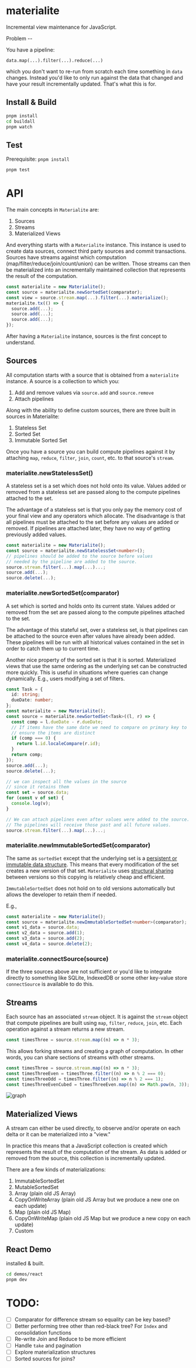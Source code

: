 # materialite

Incremental view maintenance for JavaScript.

Problem --

You have a pipeline:

```
data.map(...).filter(...).reduce(...)
```

which you don't want to re-run from scratch each time something in `data` changes. Instead you'd like to only run against the data that changed and have your result incrementally updated. That's what this is for.

## Install & Build

```sh
pnpm install
cd buildall
pnpm watch
```

## Test

Prerequisite: `pnpm install`

```sh
pnpm test
```

# API

The main concepts in `Materialite` are:

1. Sources
2. Streams
3. Materialized Views

And everything starts with a `Materialite` instance. This instance is used to create data sources, connect third party sources and commit transactions. Sources have streams against which computation (map/filter/reduce/join/count/union) can be written. Those streams can then be materialized into an incrementally maintained collection that represents the result of the computation.

```ts
const materialite = new Materialite();
const source = materialite.newSortedSet(comparator);
const view = source.stream.map(...).filter(...).materialize();
materialite.tx(() => {
  source.add(...);
  source.add(...);
  source.add(...);
});
```

After having a `Materialite` instance, sources is the first concept to understand.

## Sources

All computation starts with a source that is obtained from a `materialite` instance. A source is a collection to which you:

1. Add and remove values via `source.add` and `source.remove`
2. Attach pipelines

Along with the ability to define custom sources, there are three built in sources in Materialite:

1. Stateless Set
2. Sorted Set
3. Immutable Sorted Set

Once you have a source you can build compute pipelines against it by attaching `map`, `reduce`, `filter`, `join`, `count`, etc. to that source's `stream`.

### materialite.newStatelessSet<T>()

A stateless set is a set which does not hold onto its value. Values added or removed from a stateless set are passed along
to the compute pipelines attached to the set.

The advantage of a stateless set is that you only pay the memory cost of your final view and any operators which allocate. The disadvantage is that all pipelines must be attached to the set before any values are added or removed. If pipelines are attached later, they have no way of getting previously added values.

```ts
const materialite = new Materialite();
const source = materialite.newStatelessSet<number>();
// pipelines should be added to the source before values
// needed by the pipeline are added to the source.
source.stream.filter(...).map(...)...;
source.add(...);
source.delete(...);
```

### materialite.newSortedSet<T>(comparator)

A set which is sorted and holds onto its current state. Values added or removed from the set are passed along
to the compute pipelines attached to the set.

The advantage of this stateful set, over a stateless set, is that pipelines can be attached to the source even after values have already been added. These pipelines will be run with all historical values contained in the set in order to catch them up to current time.

Another nice property of the sorted set is that it is sorted. Materialized views that use the same ordering as the underlying set can be constructed more quickly. This is useful in situations where queries can change dynamically. E.g., users modifying a set of filters.

```ts
const Task = {
  id: string;
  dueDate: number;
};
const materialite = new Materialite();
const source = materialite.newSortedSet<Task>((l, r) => {
  const comp = l.dueDate - r.dueDate;
  // If items have the same date we need to compare on primary key to
  // ensure the items are distinct
  if (comp === 0) {
    return l.id.localeCompare(r.id);
  }
  return comp;
});
source.add(...);
source.delete(...);

// we can inspect all the values in the source
// since it retains them
const set = source.data;
for (const v of set) {
  console.log(v);
}

// We can attach pipelines even after values were added to the source.
// The pipelines will receive those past and all future values.
source.stream.filter(...).map(...)...;
```

### materialite.newImmutableSortedSet<T>(comparator)

The same as `sortedSet` except that the underlying set is a [persistent or immutable data structure](https://en.wikipedia.org/wiki/Persistent_data_structure). This means that every modification of the set creates a new version of that set. `Materialite` uses [structural sharing](https://en.wikipedia.org/wiki/Persistent_data_structure#Trees) between versions so this copying is relatively cheap and efficient. 

`ImmutableSortedSet` does not hold on to old versions automatically but allows the developer to retain them if needed.

E.g.,

```ts
const materialite = new Materialite();
const source = materialite.newImmutableSortedSet<number>(comparator);
const v1_data = source.data;
const v2_data = source.add(1);
const v3_data = source.add(2);
const v4_data = source.delete(2);
```

### materialite.connectSource<T>(source)

If the three sources above are not sufficient or you'd like to integrate directly to something like SQLite, IndexedDB or some other key-value store `connectSource` is available to do this.

## Streams

Each source has an associated `stream` object. It is against the `stream` object that compute pipelines are built using `map`, `filter`, `reduce`, `join`, etc. Each operation against a stream returns a new stream.

```ts
const timesThree = source.stream.map((n) => n * 3);
```

This allows forking streams and creating a graph of computation. 
In other words, you can share sections of streams with other streams.

```ts
const timesThree = source.stream.map((n) => n * 3);
const timesThreeEven = timesThree.filter((n) => n % 2 === 0);
const timesThreeOdd = timesThree.filter((n) => n % 2 === 1);
const timesThreeEvenCubed = timesThreeEven.map((n) => Math.pow(n, 3));
```

![graph](./packages/materialite/docs/graph.png)

## Materialized Views

A stream can either be used directly, to observe and/or operate on each delta or it can be materialized into a "view."

In practice this means that a JavaScript collection is created which represents the result of the computation of the stream. As data is added or removed from the source, this collection is incrementally updated.

There are a few kinds of materializations:

1. ImmutableSortedSet
2. MutableSortedSet
3. Array (plain old JS Array)
4. CopyOnWriteArray (plain old JS Array but we produce a new one on each update)
5. Map (plain old JS Map)
6. CopyOnWriteMap (plain old JS Map but we produce a new copy on each update)
7. Custom

## React Demo

installed & built.

```sh
cd demos/react
pnpm dev
```


# TODO:

- [ ] Comparator for difference stream so equality can be key based?
- [ ] Better performing tree other than red-black tree? For `Index` and consolidation functions
- [ ] Re-write Join and Reduce to be more efficient
- [ ] Handle `take` and pagination
- [ ] Explore materialization structures
- [ ] Sorted sources for joins?